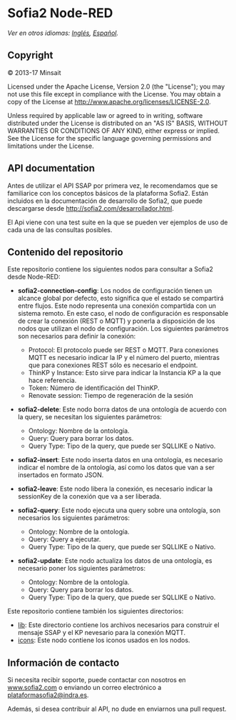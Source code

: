 # Sofia2 Node-RED

*Ver en otros idiomas: [Inglés](README.md), [Español](README.es.md).*

## Copyright

© 2013-17 Minsait

Licensed under the Apache License, Version 2.0 (the "License"); you may not use this file except in compliance with the License. You may obtain a copy of the License at http://www.apache.org/licenses/LICENSE-2.0.

Unless required by applicable law or agreed to in writing, software distributed under the License is distributed on an "AS IS" BASIS, WITHOUT WARRANTIES OR CONDITIONS OF ANY KIND, either express or implied. See the License for the specific language governing permissions and limitations under the License.

## API documentation

Antes de utilizar el API SSAP por primera vez, le recomendamos que se familiarice con los conceptos básicos de la plataforma Sofia2. Están incluidos en la
documentación de desarrollo de Sofia2, que puede descargarse desde http://sofia2.com/desarrollador.html.

El Api viene con una test suite en la que se pueden ver ejemplos de uso de cada una de las consultas posibles.

## Contenido del repositorio

Este repositorio contiene los siguientes nodos para consultar a Sofia2 desde Node-RED:

* **sofia2-connection-config**: Los nodos de configuración tienen un alcance global por defecto, esto significa que el estado se compartirá entre flujos. Este nodo representa una conexión compartida con un sistema remoto. En este caso, el nodo de configuración es responsable de crear la conexión (REST o MQTT) y ponerla a disposición de los nodos que utilizan el nodo de configuración. Los siguientes parámetros son necesarios para definir la conexión:
    * Protocol: El protocolo puede ser REST o MQTT. Para conexiones MQTT es necesario indicar la IP y el número del puerto, mientras que para conexiones REST sólo es necesario el endpoint.
    * ThinKP y Instance: Esto sirve para indicar la Instancia KP a la que hace referencia.
    * Token: Número de identificación del ThinKP.
    * Renovate session: Tiempo de regeneración de la sesión
    
* **sofia2-delete**: Este nodo borra datos de una ontología de acuerdo con la query, se necesitan los siguientes parámetros:
    * Ontology: Nombre de la ontología.
    * Query: Query para borrar los datos.
    * Query Type: Tipo de la query, que puede ser SQLLIKE o Nativo.

* **sofia2-insert**: Este nodo inserta datos en una ontología, es necesario indicar el nombre de la ontología, así como los datos que van a ser insertados en formato JSON.

* **sofia2-leave**: Este nodo libera la conexión, es necesario indicar la sessionKey de la conexión que va a ser liberada.

* **sofia2-query**: Este nodo ejecuta una query sobre una ontología, son necesarios los siguientes parámetros:
    * Ontology: Nombre de la ontología.
    * Query: Query a ejecutar.
    * Query Type: Tipo de la query, que puede ser SQLLIKE o Nativo.
    
* **sofia2-update**: Este nodo actualiza los datos de una ontología, es necesario poner los siguientes parámetros:
    * Ontology: Nombre de la ontología.
    * Query: Query para borrar los datos.
    * Query Type: Tipo de la query, que puede ser SQLLIKE o Nativo.
    
Este repositorio contiene también los siguientes directorios:

* [lib](lib): Este directorio contiene los archivos necesarios para construir el mensaje SSAP y el KP nevesario para la conexión MQTT.
* [icons](icons): Este nodo contiene los iconos usados en los nodos.

## Información de contacto

Si necesita recibir soporte, puede contactar con nosotros en www.sofia2.com o enviando un correo electrónico a [plataformasofia2@indra.es](mailto:plataformasofia2@indra.es).

Además, si desea contribuir al API, no dude en enviarnos una pull request.
